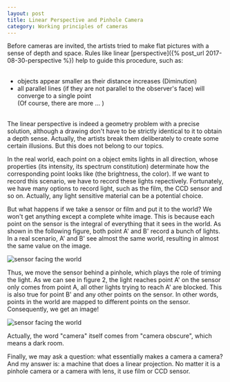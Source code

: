 ```yaml
---
layout: post
title: Linear Perspective and Pinhole Camera
category: Working principles of cameras
---
```


Before cameras are invited, the artists tried to make flat pictures with a sense of depth and space. Rules like linear [perspective]({% post_url 2017-08-30-perspective %}) help 
to guide this procedure, such as:  
<br>
- objects appear smaller as their distance increases (Diminution)
- all parallel lines (if they are not parallel to the observer's face) will converge to a single point  
(Of course, there are more ... )    
<br> 
The linear perspective is indeed a geometry problem with a precise solution, although a drawing don't have to be strictly identical to it to 
obtain a depth sense. Actually, the artists break them deliberately to create some certain illusions. But this does not belong to our topics.

In the real world, each point on a object emits lights in all direction, whose properties (its intensity, its spectrum constitution) determinate how the 
corresponding point looks like (the brightness, the color). If we want to record this scenario, we have to record these lights repectively. 
Fortunately, we have many options to record light, such as the film, the CCD sensor and so on. Actually, any light sensitive material can be 
a potential choice.    

But what happens if we take a sensor or film and put it to the world? We won't get anything except a complete white image. This is because each point 
on the sensor is the integral of everything that it sees in the world. As shown in the following figure, both point A' and B' record a bunch of lights. 
In a real scenario, A' and B' see almost the same world, resulting in almost the same value on the image.  

![sensor facing the world]({{site.baseurl}}/images/20170831-pinhole-sensor-only.png)     

Thus, we move the sensor behind a pinhole, which plays the role of triming the light. As we can see in figure 2, the light reaches point A' on the 
sensor only comes from point A, all other lights trying to reach A' are blocked. This is also true for point B' and any other points on the sensor. In other 
words, points in the world are mapped to different points on the sensor. Consequently, we get an image! 

![sensor facing the world]({{site.baseurl}}/images/20170831-pinhole-pinhole.png)       

Actually, the word "camera" itself comes from "camera obscure", which means a dark room.  

Finally, we may ask a question: what essentially makes a camera a camera? And my answer is: a machine that does a linear projection. No matter 
it is a pinhole camera or a camera with lens, it use film or CCD sensor.  
